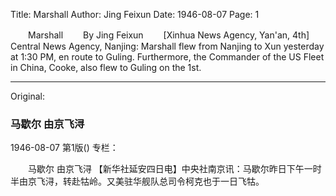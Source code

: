 Title: Marshall
Author: Jing Feixun
Date: 1946-08-07
Page: 1

　　Marshall
　　By Jing Feixun
　　[Xinhua News Agency, Yan'an, 4th] Central News Agency, Nanjing: Marshall flew from Nanjing to Xun yesterday at 1:30 PM, en route to Guling. Furthermore, the Commander of the US Fleet in China, Cooke, also flew to Guling on the 1st.



<hr /> 

Original: 


### 马歇尔  由京飞浔

1946-08-07
第1版()
专栏：

　　马歇尔
    由京飞浔
    【新华社延安四日电】中央社南京讯：马歇尔昨日下午一时半由京飞浔，转赴牯岭。又美驻华舰队总司令柯克也于一日飞牯。
